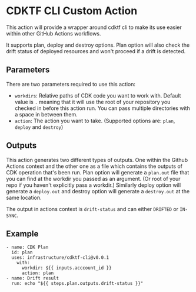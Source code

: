 # CDKTF CLI Custom Action

This action will provide a wrapper around cdktf cli to make its use easier within other GitHub Actions workflows.

It supports plan, deploy and destroy options. Plan option will also check the drift status of deployed resources and won't proceed if a drift is detected.

## Parameters
There are two parameters required to use this action:
* `workdirs`: Relative paths of CDK code you want to work with. Default value is `.` meaning that it will use the root of your repository you checked in before this action run. You can pass multiple directories with a space in between them.
* `action`: The action you want to take. (Supported options are: `plan`, `deploy` and `destroy`)


## Outputs
This action generates two different types of outputs. One within the Github Actions context and the other one as a file which contains the outputs of CDK operation that's been run.
Plan option will generate a `plan.out` file that you can find at the workdir you passed as an argument. (Or root of your repo if you haven't explicitly pass a workdir.)
Similarly deploy option will generate a `deploy.out` and destroy option will generate a `destroy.out` at the same location.

The output in actions context is `drift-status` and can either `DRIFTED` or `IN-SYNC`.

## Example

```
- name: CDK Plan
  id: plan
  uses: infrastructure/cdktf-cli@v0.0.1
    with:
      workdir: ${{ inputs.acccount_id }}
      action: plan
- name: Drift result
  run: echo "${{ steps.plan.outputs.drift-status }}"
```